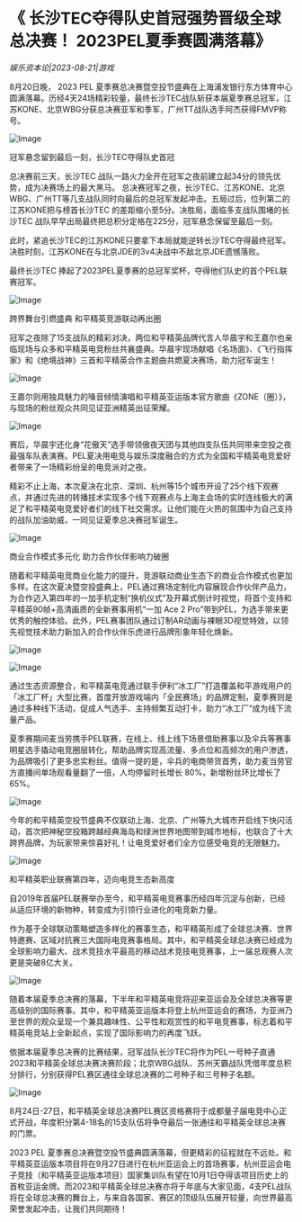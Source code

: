 # 《 长沙TEC夺得队史首冠强势晋级全球总决赛！ 2023PEL夏季赛圆满落幕》

*娱乐资本论|2023-08-21|游戏*

8月20日晚， 2023 PEL 夏季赛总决赛暨空投节盛典在上海浦发银行东方体育中心圆满落幕。历经4天24场精彩较量，最终长沙TEC战队斩获本届夏季赛总冠军，江苏KONE、北京WBG分获总决赛亚军和季军，广州TT战队选手阿杰获得FMVP称号。

![Image](https://mp.toutiao.com/mp/agw/article_material/open_image/get?code=OGJiYzVkZTc5ZDA5NzcwNTM3ZmJjZjg1MTBjYTdmZjIsMTY5MjYyNDcyODI5Mw==)

冠军悬念留到最后一刻，长沙TEC夺得队史首冠

总决赛前三天，长沙TEC 战队一路火力全开在冠军之夜前建立起34分的领先优势，成为决赛场上的最大黑马。 总决赛冠军之夜，长沙TEC、江苏KONE、北京WBG、广州TT等几支战队同时向最后的总冠军发起冲击。五局过后，位列第二的江苏KONE把与榜首长沙TEC 的差距缩小至5分。决胜局，面临多支战队围堵的长沙TEC 战队早早出局最终把总积分定格在225分，冠军悬念保留至最后一刻。

此时，紧追长沙TEC的江苏KONE只要拿下本局就能逆转长沙TEC夺得最终冠军。决胜时刻，江苏KONE在与北京JDE的3v4决战中不敌北京JDE遗憾落败。

最终长沙TEC 捧起了2023PEL夏季赛的总冠军奖杯，夺得他们队史的首个PEL联赛冠军。

![Image](https://mp.toutiao.com/mp/agw/article_material/open_image/get?code=MzVmY2I4OTk3NjEzMjFmMzViMjU1ZDVmZjQ3ZmYzOGQsMTY5MjYyNDcyODI5Mw==)

跨界舞台引燃盛典 和平精英竞游联动再出圈

冠军之夜除了15支战队的精彩对决，两位和平精英品牌代言人华晨宇和王嘉尔也亲临现场与众多和平精英电竞粉丝共襄盛典。华晨宇现场献唱《名场面》、《飞行指挥家》和《绝境战神》三首和平精英合作主题曲共燃夏决赛场，助力冠军诞生！

![Image](https://mp.toutiao.com/mp/agw/article_material/open_image/get?code=NTc1MzZmNTE1YTc2OGFkNjFjYjE1ZDYxMDhjNmNhNTksMTY5MjYyNDcyODI5Mw==)

王嘉尔则用独具魅力的嗓音倾情演唱和平精英亚运版本官方歌曲《ZONE（圈）》，与现场的粉丝观众共同见证亚洲精英出征荣耀。

![Image](https://mp.toutiao.com/mp/agw/article_material/open_image/get?code=ZWQ0ZDc5MzMyM2YxYzc0NzMxNWNjMjkyOTA3ZjJmYWMsMTY5MjYyNDcyODI5Mw==)

赛后，华晨宇还化身“花傲天”选手带领傲夜天团与其他四支队伍共同带来空投之夜最强车队表演赛。PEL夏决用电竞与娱乐深度融合的方式为全国和平精英电竞爱好者带来了一场精彩纷呈的电竞派对之夜。

精彩不止上海，本次夏决在北京、深圳、杭州等15个城市开设了25个线下观赛点，并通过先进的转播技术实现多个线下观赛点与上海主会场的实时连线极大的满足了和平精英电竞爱好者们的线下社交需求。让他们能在火热的氛围中为自己支持的战队加油助威，一同见证夏季总决赛冠军诞生。

![Image](https://mp.toutiao.com/mp/agw/article_material/open_image/get?code=OGFjYjk0ZmVjZWVjMjIyYTU1YjVmOTI4ZTFkYWRmMjYsMTY5MjYyNDcyODI5Mw==)

商业合作模式多元化 助力合作伙伴影响力破圈

随着和平精英电竞商业化能力的提升，竞游联动商业生态下的商业合作模式也更加多样。在这次夏决暨空投盛典上，PEL通过赛场定制化内容展现合作伙伴产品力，为合作迈入第四年的一加手机定制“换机仪式”及开幕式倒计时视觉，将首个支持和平精英90帧+高清画质的全新赛事用机“一加 Ace 2 Pro”带到PEL，为选手带来更优秀的触控体验。此外，PEL赛事团队通过订制AR动画与裸眼3D视觉特效，以领先视觉技术助力新加入的合作伙伴乐虎进行品牌形象年轻化焕新。

![Image](https://mp.toutiao.com/mp/agw/article_material/open_image/get?code=OTFmNDg5MjU5NzQwODg5OGM5Y2MzMzA2NjRmNTY3MTMsMTY5MjYyNDcyODI5Mw==)

![Image](https://mp.toutiao.com/mp/agw/article_material/open_image/get?code=YWY1YzhjN2RlMzk1MjAwMmJlNzBhODViNDVjNzcyMDUsMTY5MjYyNDcyODI5Mw==)

通过生态资源整合，和平精英电竞通过联手伊利“冰工厂”打造覆盖和平游戏用户的 「冰工厂杯」大型比赛，首度开放游戏端内「全民赛场」的品牌定制，夏季赛则是通过多种线下活动，促成人气选手、主持频繁互动打卡，助力“冰工厂“成为线下流量产品。

夏季赛期间麦当劳携手PEL联赛，在线上、线上线下场景借助赛事以及伞兵等赛事明星选手撬动电竞圈层转化，帮助品牌实现高流量、多点位和高频次的用户渗透，为品牌吸引了更多忠实粉丝。值得一提的是，伞兵的电商带货首秀，助力麦当劳官方直播间单场观看量翻了一倍，人均停留时长增长 80%，新增粉丝环比增长了 65%。

![Image](https://mp.toutiao.com/mp/agw/article_material/open_image/get?code=MGViNDlkNDc3N2EwYmZkYTA3MTk0NjM2MmNhYzM2ZWMsMTY5MjYyNDcyODI5Mw==)

今年的和平精英空投节盛典不仅联动上海、北京、广州等九大城市开启线下快闪活动，首次把神秘空投箱跨越经典海岛和绿洲世界地图带到城市地标，也联合了十大跨界品牌，为玩家带来惊喜好礼！让电竞爱好者们全方位感受电竞的无限魅力。

![Image](https://mp.toutiao.com/mp/agw/article_material/open_image/get?code=ZWQ5NzcyZDM0MjEzNmNjOTA4NmE3ZWU5OGVmMTQ0YWMsMTY5MjYyNDcyODI5Mw==)

和平精英职业联赛第四年，迈向电竞生态新高度

自2019年首届PEL联赛举办至今，和平精英电竞赛事历经四年沉淀与创新，已经从适应环境的新物种，转变成为引领行业进化的电竞新力量。

作为基于全球联动策略塑造多样化的赛事生态，和平精英形成了全球总决赛、世界特邀赛、区域对抗赛三大国际电竞赛事格局。其中，和平精英全球总决赛已经成为全球影响力最大、战术竞技水平最高的移动战术竞技电竞赛事，上一届总观赛人次更是突破8亿大关。

![Image](https://mp.toutiao.com/mp/agw/article_material/open_image/get?code=Yzk0OTVlYmVkOTRmYTRhNjUyNGY0YWY1N2VlYWY1ZDUsMTY5MjYyNDcyODI5Mw==)

随着本届夏季总决赛的落幕，下半年和平精英电竞将迎来亚运会及全球总决赛等更高级别的国际赛事。其中，和平精英亚运版本将登上杭州亚运会的赛场，为亚洲乃至世界的观众呈现一个兼具趣味性、公平性和观赏性的和平电竞赛事，标志着和平精英电竞站上全新起点，实现了国际影响力的再度飞跃。

依据本届夏季总决赛的比赛结果，冠军战队长沙TEC将作为PEL一号种子直通2023和平精英全球总决赛决赛阶段；北京WBG战队、苏州天霸战队凭借年度总积分排行，分别获得PEL赛区通往全球总决赛的二号种子和三号种子名额。

![Image](https://mp.toutiao.com/mp/agw/article_material/open_image/get?code=MjBkMTMxZTFlNTQwOWY2OTZjNTg1MzYyNjMyZjVhNjEsMTY5MjYyNDcyODI5Mw==)

8月24日-27日，和平精英全球总决赛PEL赛区资格赛将于成都量子届电竞中心正式开战，年度积分第4-18名的15支队伍将争夺最后一张通往和平精英全球总决赛的门票。

2023 PEL 夏季赛总决赛暨空投节盛典圆满落幕，但更精彩的征程就在不远处。和平精英亚运版本项目将在9月27日进行在杭州亚运会上的首场赛事，杭州亚运会电子竞技（和平精英亚运版本项目）国家集训队有望在10月1日夺得该项目历史上的首枚亚运金牌。而2023和平精英全球总决赛亦将于年底与大家见面，4支PEL战队将在全球总决赛的舞台上，与来自各国家、赛区的顶级队伍展开较量，向世界最高荣誉发起冲击，让我们共同期待！

